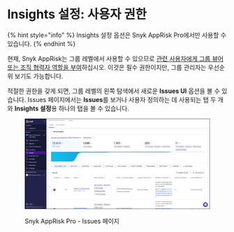# Insights 설정: 사용자 권한

{% hint style="info" %}
Insights 설정 옵션은 Snyk AppRisk Pro에서만 사용할 수 있습니다.
{% endhint %}

현재, Snyk AppRisk는 그룹 레벨에서 사용할 수 있으므로 [관련 사용자에게 그룹 뷰어 또는 조직 협력자 역할을 부여](../../../snyk-admin/user-roles/user-role-management.md#manage-roles)하십시오. 이것은 필수 권한이지만, 그룹 관리자는 우선순위 보기도 가능합니다.

적절한 권한을 갖게 되면, 그룹 레벨의 왼쪽 탐색에서 새로운 **Issues UI** 옵션을 볼 수 있습니다. Issues 페이지에서는 **Issues**를 보거나 사용자 정의하는 데 사용되는 탭 두 개와 **Insights 설정**용 하나의 탭을 볼 수 있습니다.

<figure><img src="../../../.gitbook/assets/image (455).png" alt="Snyk AppRisk Pro - Issues 페이지"><figcaption><p>Snyk AppRisk Pro - Issues 페이지</p></figcaption></figure>
